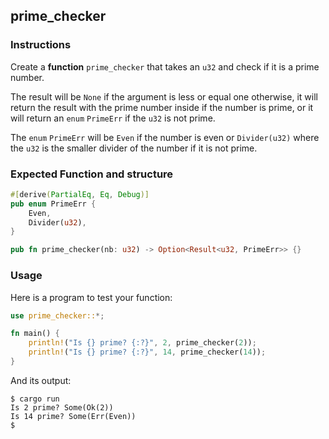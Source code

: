 ## prime_checker

### Instructions

Create a **function** `prime_checker` that takes an `u32` and check if it is a prime number.

The result will be `None` if the argument is less or equal one otherwise, it will return the result with the prime number inside if the number is prime, or it will return an `enum` `PrimeErr` if the `u32` is not prime.

The `enum` `PrimeErr` will be `Even` if the number is even or `Divider(u32)` where the `u32` is the smaller divider of the number if it is not prime.

### Expected Function and structure

```rust
#[derive(PartialEq, Eq, Debug)]
pub enum PrimeErr {
    Even,
    Divider(u32),
}

pub fn prime_checker(nb: u32) -> Option<Result<u32, PrimeErr>> {}
```

### Usage

Here is a program to test your function:

```rust
use prime_checker::*;

fn main() {
    println!("Is {} prime? {:?}", 2, prime_checker(2));
    println!("Is {} prime? {:?}", 14, prime_checker(14));
}
```

And its output:

```console
$ cargo run
Is 2 prime? Some(Ok(2))
Is 14 prime? Some(Err(Even))
$
```
